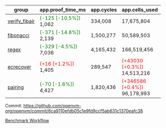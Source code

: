 | group | app.proof_time_ms | app.cycles | app.cells_used | leaf.proof_time_ms | leaf.cycles | leaf.cells_used |
| -- | -- | -- | -- | -- | -- | -- |
| [verify_fibair](https://github.com/openvm-org/openvm/blob/benchmark-results/benchmarks-pr/1702/verify_fibair-6ca9110efdb05c1e9fd9ccf5ab631c1370eafc38.md) |<span style='color: green'>(-125 [-10.5%])</span> 1,062 |  334,008 |  17,675,804 |- | - | - |
| [fibonacci](https://github.com/openvm-org/openvm/blob/benchmark-results/benchmarks-pr/1702/fibonacci-6ca9110efdb05c1e9fd9ccf5ab631c1370eafc38.md) |<span style='color: green'>(-371 [-14.8%])</span> 2,139 |  1,500,277 |  50,589,503 |- | - | - |
| [regex](https://github.com/openvm-org/openvm/blob/benchmark-results/benchmarks-pr/1702/regex-6ca9110efdb05c1e9fd9ccf5ab631c1370eafc38.md) |<span style='color: green'>(-329 [-4.5%])</span> 7,036 |  4,165,432 |  166,519,456 |- | - | - |
| [ecrecover](https://github.com/openvm-org/openvm/blob/benchmark-results/benchmarks-pr/1702/ecrecover-6ca9110efdb05c1e9fd9ccf5ab631c1370eafc38.md) |<span style='color: red'>(+16 [+1.2%])</span> 1,405 |  289,547 | <span style='color: red'>(+43030 [+0.3%])</span> 14,513,216 |- | - | - |
| [pairing](https://github.com/openvm-org/openvm/blob/benchmark-results/benchmarks-pr/1702/pairing-6ca9110efdb05c1e9fd9ccf5ab631c1370eafc38.md) |<span style='color: green'>(-70 [-1.6%])</span> 4,427 |  1,820,436 | <span style='color: red'>(+346586 [+0.4%])</span> 96,178,993 |- | - | - |


Commit: https://github.com/openvm-org/openvm/commit/6ca9110efdb05c1e9fd9ccf5ab631c1370eafc38

[Benchmark Workflow](https://github.com/openvm-org/openvm/actions/runs/15400178728)
